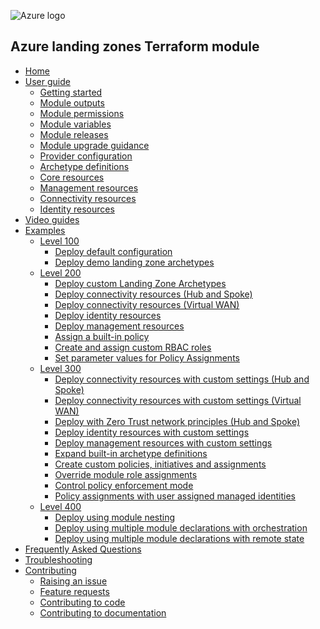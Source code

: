 <!-- markdownlint-disable first-line-h1 -->
![Azure logo](media/azure.svg)

## Azure landing zones Terraform module

- [Home][wiki_home]
- [User guide][wiki_user_guide]
  - [Getting started][wiki_getting_started]
  - [Module outputs][wiki_module_outputs]
  - [Module permissions][wiki_module_permissions]
  - [Module variables][wiki_module_variables]
  - [Module releases][wiki_module_releases]
  - [Module upgrade guidance][wiki_module_upgrade_guidance]
  - [Provider configuration][wiki_provider_configuration]
  - [Archetype definitions][wiki_archetype_definitions]
  - [Core resources][wiki_core_resources]
  - [Management resources][wiki_management_resources]
  - [Connectivity resources][wiki_connectivity_resources]
  - [Identity resources][wiki_identity_resources]
- [Video guides][wiki_video_guides]
- [Examples][wiki_examples]
  - [Level 100][wiki_examples_level_100]
    - [Deploy default configuration][wiki_deploy_default_configuration]
    - [Deploy demo landing zone archetypes][wiki_deploy_demo_landing_zone_archetypes]
  - [Level 200][wiki_examples_level_200]
    - [Deploy custom Landing Zone Archetypes][wiki_deploy_custom_landing_zone_archetypes]
    - [Deploy connectivity resources (Hub and Spoke)][wiki_deploy_connectivity_resources]
    - [Deploy connectivity resources (Virtual WAN)][wiki_deploy_virtual_wan_resources]
    - [Deploy identity resources][wiki_deploy_identity_resources]
    - [Deploy management resources][wiki_deploy_management_resources]
    - [Assign a built-in policy][wiki_assign_a_built_in_policy]
    - [Create and assign custom RBAC roles][wiki_create_and_assign_custom_rbac_roles]
    - [Set parameter values for Policy Assignments][wiki_set_parameter_values_for_policy_assignments]
  - [Level 300][wiki_examples_level_300]
    - [Deploy connectivity resources with custom settings (Hub and Spoke)][wiki_deploy_connectivity_resources_custom]
    - [Deploy connectivity resources with custom settings (Virtual WAN)][wiki_deploy_virtual_wan_resources_custom]
    - [Deploy with Zero Trust network principles (Hub and Spoke)][wiki_deploy_ZT_network]
    - [Deploy identity resources with custom settings][wiki_deploy_identity_resources_custom]
    - [Deploy management resources with custom settings][wiki_deploy_management_resources_custom]
    - [Expand built-in archetype definitions][wiki_expand_built_in_archetype_definitions]
    - [Create custom policies, initiatives and assignments][wiki_create_custom_policies_policy_sets_and_assignments]
    - [Override module role assignments][wiki_override_module_role_assignments]
    - [Control policy enforcement mode]([Examples]-Deploy-policies-without-enforcing-them)
    - [Policy assignments with user assigned managed identities]([Examples]-Configure-Policy-UserAssignedIdentity)
  - [Level 400][wiki_examples_level_400]
    - [Deploy using module nesting][wiki_deploy_using_module_nesting]
    - [Deploy using multiple module declarations with orchestration][wiki_deploy_using_multiple_module_declarations_with_orchestration]
    - [Deploy using multiple module declarations with remote state][wiki_deploy_using_multiple_module_declarations_with_remote_state]
- [Frequently Asked Questions][wiki_frequently_asked_questions]
- [Troubleshooting][wiki_troubleshooting]
- [Contributing][wiki_contributing]
  - [Raising an issue][wiki_raising_an_issue]
  - [Feature requests][wiki_feature_requests]
  - [Contributing to code][wiki_contributing_to_code]
  - [Contributing to documentation][wiki_contributing_to_documentation]

[//]: # "************************"
[//]: # "INSERT LINK LABELS BELOW"
[//]: # "************************"

[wiki_home]:                                                         Home "Wiki - Home"
[wiki_user_guide]:                                                   User-Guide "Wiki - User guide"
[wiki_getting_started]:                                              %5BUser-Guide%5D-Getting-Started "Wiki - Getting started"
[wiki_module_outputs]:                                               %5BUser-Guide%5D-Module-Outputs "Wiki - Module outputs"
[wiki_module_permissions]:                                           %5BUser-Guide%5D-Module-Permissions "Wiki - Module permissions"
[wiki_module_variables]:                                             %5BUser-Guide%5D-Module-Variables "Wiki - Module variables"
[wiki_module_releases]:                                              %5BUser-Guide%5D-Module-Releases "Wiki - Module releases"
[wiki_module_upgrade_guidance]:                                      %5BUser-Guide%5D-Module-upgrade-guidance "Wiki - Module upgrade guidance"
[wiki_provider_configuration]:                                       %5BUser-Guide%5D-Provider-Configuration "Wiki - Provider configuration"
[wiki_archetype_definitions]:                                        %5BUser-Guide%5D-Archetype-Definitions "Wiki - Archetype definitions"
[wiki_core_resources]:                                               %5BUser-Guide%5D-Core-Resources "Wiki - Core resources"
[wiki_management_resources]:                                         %5BUser-Guide%5D-Management-Resources "Wiki - Management resources"
[wiki_connectivity_resources]:                                       %5BUser-Guide%5D-Connectivity-Resources "Wiki - Connectivity resources"
[wiki_identity_resources]:                                           %5BUser-Guide%5D-Identity-Resources "Wiki - Identity resources"
[wiki_video_guides]:                                                 Video-guides "Wiki - Video guides"
[wiki_examples]:                                                     Examples "Wiki - Examples"
[wiki_examples_level_100]:                                           Examples#basic-level-100 "Wiki - Examples - Basic (Level 100)"
[wiki_examples_level_200]:                                           Examples#intermediate-level-200 "Wiki - Examples - Intermediate (Level 200)"
[wiki_examples_level_300]:                                           Examples#advanced-level-300 "Wiki - Examples - Advanced (Level 300)"
[wiki_examples_level_400]:                                           Examples#advanced-level-400 "Wiki - Examples - Expert (Level 400)"
[wiki_deploy_default_configuration]:                                 %5BExamples%5D-Deploy-Default-Configuration "Wiki - Deploy default configuration"
[wiki_deploy_demo_landing_zone_archetypes]:                          %5BExamples%5D-Deploy-Demo-Landing-Zone-Archetypes "Wiki - Deploy demo landing zone archetypes"
[wiki_deploy_custom_landing_zone_archetypes]:                        %5BExamples%5D-Deploy-Custom-Landing-Zone-Archetypes "Wiki - Deploy custom landing zone archetypes"
[wiki_deploy_management_resources]:                                  %5BExamples%5D-Deploy-Management-Resources "Wiki - Deploy management resources"
[wiki_deploy_management_resources_custom]:                           %5BExamples%5D-Deploy-Management-Resources-With-Custom-Settings "Wiki - Deploy management resources with custom settings"
[wiki_deploy_connectivity_resources]:                                %5BExamples%5D-Deploy-Connectivity-Resources "Wiki - Deploy connectivity resources (Hub and Spoke)"
[wiki_deploy_connectivity_resources_custom]:                         %5BExamples%5D-Deploy-Connectivity-Resources-With-Custom-Settings "Wiki - Deploy connectivity resources with custom settings (Hub and Spoke)"
[wiki_deploy_virtual_wan_resources]:                                 %5BExamples%5D-Deploy-Virtual-WAN-Resources "Wiki - Deploy connectivity resources (Virtual WAN)"
[wiki_deploy_virtual_wan_resources_custom]:                          %5BExamples%5D-Deploy-Virtual-WAN-Resources-With-Custom-Settings "Wiki - Deploy connectivity resources with custom settings (Virtual WAN)"
[wiki_deploy_identity_resources]:                                    %5BExamples%5D-Deploy-Identity-Resources "Wiki - Deploy identity resources"
[wiki_deploy_identity_resources_custom]:                             %5BExamples%5D-Deploy-Identity-Resources-With-Custom-Settings "Wiki - Deploy identity resources with custom settings"
[wiki_deploy_using_module_nesting]:                                  %5BExamples%5D-Deploy-Using-Module-Nesting "Wiki - Deploy using module nesting"
[wiki_deploy_using_multiple_module_declarations_with_orchestration]: %5BExamples%5D-Deploy-using-multiple-module-declarations-with-orchestration "Wiki - Deploy using multiple module declarations with orchestration"
[wiki_deploy_using_multiple_module_declarations_with_remote_state]:  %5BExamples%5D-Deploy-using-multiple-module-declarations-with-remote-state "Wiki - Deploy using multiple module declarations with remote state"
[wiki_frequently_asked_questions]:                                   Frequently-Asked-Questions "Wiki - Frequently Asked Questions"
[wiki_troubleshooting]:                                              Troubleshooting "Wiki - Troubleshooting"
[wiki_contributing]:                                                 Contributing "Wiki - Contributing"
[wiki_raising_an_issue]:                                             Raising-an-Issue "Wiki - Raising an issue"
[wiki_feature_requests]:                                             Feature-Requests "Wiki - Feature requests"
[wiki_contributing_to_code]:                                         Contributing-to-Code "Wiki - Contributing to code"
[wiki_contributing_to_documentation]:                                Contributing-to-Documentation "Wiki - Contributing to documentation"
[wiki_expand_built_in_archetype_definitions]:                        %5BExamples%5D-Expand-Built-in-Archetype-Definitions "Wiki - Expand built-in archetype definitions"
[wiki_override_module_role_assignments]:                             %5BExamples%5D-Override-Module-Role-Assignments "Wiki - Override module role assignments"
[wiki_set_parameter_values_for_policy_assignments]:                  %5BExamples%5D-Set-parameter-values-for-Policy-Assignments "Wiki - Set parameter values for Policy Assignments"
[wiki_create_custom_policies_policy_sets_and_assignments]:           %5BExamples%5D-Create-Custom-Policies-Policy-Sets-and-Assignments "Wiki - Create custom policies, initiatives and assignments"
[wiki_assign_a_built_in_policy]:                                     %5BExamples%5D-Assign-a-Built-in-Policy "Wiki - Assign a built-in policy"
[wiki_create_and_assign_custom_rbac_roles]:                          %5BExamples%5D-Create-and-Assign-Custom-RBAC-Roles "Wiki - Create and assign custom RBAC roles"
[wiki_deploy_ZT_network]:                                                    %5BExamples%5D-Deploy-ZT-Network "Wiki - Deploy with Zero Trust network principles (Hub and Spoke)"
